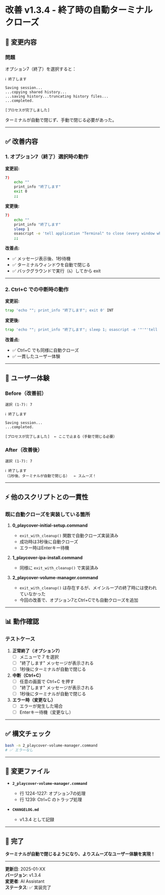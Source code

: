 # 改善 v1.3.4 - 終了時の自動ターミナルクローズ

## 📝 変更内容

### 問題

オプション7（終了）を選択すると：
```
ℹ 終了します

Saving session...
...copying shared history...
...saving history...truncating history files...
...completed.

[プロセスが完了しました]
```

ターミナルが自動で閉じず、手動で閉じる必要があった。

---

## ✅ 改善内容

### 1. オプション7（終了）選択時の動作

**変更前:**
```bash
7)
    echo ""
    print_info "終了します"
    exit 0
    ;;
```

**変更後:**
```bash
7)
    echo ""
    print_info "終了します"
    sleep 1
    osascript -e 'tell application "Terminal" to close (every window whose name contains "playcover")' & exit 0
    ;;
```

**改善点:**
- ✅ メッセージ表示後、1秒待機
- ✅ ターミナルウィンドウを自動で閉じる
- ✅ バックグラウンドで実行（`&`）してから exit

---

### 2. Ctrl+C での中断時の動作

**変更前:**
```bash
trap 'echo ""; print_info "終了します"; exit 0' INT
```

**変更後:**
```bash
trap 'echo ""; print_info "終了します"; sleep 1; osascript -e '"'"'tell application "Terminal" to close (every window whose name contains "playcover")'"'"' & exit 0' INT
```

**改善点:**
- ✅ Ctrl+C でも同様に自動クローズ
- ✅ 一貫したユーザー体験

---

## 🎯 ユーザー体験

### Before（改善前）

```
選択 (1-7): 7

ℹ 終了します

Saving session...
...completed.

[プロセスが完了しました]  ← ここで止まる（手動で閉じる必要）
```

### After（改善後）

```
選択 (1-7): 7

ℹ 終了します
（1秒後、ターミナルが自動で閉じる）  ← スムーズ！
```

---

## ⚡ 他のスクリプトとの一貫性

### 既に自動クローズを実装している箇所

1. **0_playcover-initial-setup.command**
   - `exit_with_cleanup()` 関数で自動クローズ実装済み
   - 成功時は3秒後に自動クローズ
   - エラー時はEnterキー待機

2. **1_playcover-ipa-install.command**
   - 同様に `exit_with_cleanup()` で実装済み

3. **2_playcover-volume-manager.command**
   - `exit_with_cleanup()` は存在するが、メインループの終了時には使われていなかった
   - 今回の改善で、オプション7とCtrl+Cでも自動クローズを追加

---

## 📊 動作確認

### テストケース

1. **正常終了（オプション7）**
   - [ ] メニューで 7 を選択
   - [ ] "終了します" メッセージが表示される
   - [ ] 1秒後にターミナルが自動で閉じる

2. **中断（Ctrl+C）**
   - [ ] 任意の画面で Ctrl+C を押す
   - [ ] "終了します" メッセージが表示される
   - [ ] 1秒後にターミナルが自動で閉じる

3. **エラー時（変更なし）**
   - [ ] エラーが発生した場合
   - [ ] Enterキー待機（変更なし）

---

## ✅ 構文チェック

```bash
bash -n 2_playcover-volume-manager.command
# ✅ エラーなし
```

---

## 📝 変更ファイル

- **`2_playcover-volume-manager.command`**
  - 行 1224-1227: オプション7の処理
  - 行 1239: Ctrl+C のトラップ処理

- **`CHANGELOG.md`**
  - v1.3.4 として記録

---

## 🎊 完了

**ターミナルが自動で閉じるようになり、よりスムーズなユーザー体験を実現！**

---

**更新日**: 2025-01-XX  
**バージョン**: v1.3.4  
**変更者**: AI Assistant  
**ステータス**: ✅ 実装完了
